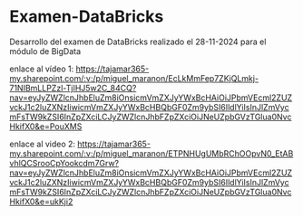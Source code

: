 # Examen-DataBricks
Desarrollo del examen de DataBricks realizado el 28-11-2024 para el módulo de BigData

enlace al vídeo 1:
https://tajamar365-my.sharepoint.com/:v:/p/miguel_maranon/EcLkMmFep7ZKjQLmkj-71NIBmLLPZzl-TjIHJ5w2C_84CQ?nav=eyJyZWZlcnJhbEluZm8iOnsicmVmZXJyYWxBcHAiOiJPbmVEcml2ZUZvckJ1c2luZXNzIiwicmVmZXJyYWxBcHBQbGF0Zm9ybSI6IldlYiIsInJlZmVycmFsTW9kZSI6InZpZXciLCJyZWZlcnJhbFZpZXciOiJNeUZpbGVzTGlua0NvcHkifX0&e=PouXMS

enlace al video 2:
https://tajamar365-my.sharepoint.com/:v:/p/miguel_maranon/ETPNHUgUMbRChOOpvN0_EtABvhlQCSrooCpYookcdm7Grw?nav=eyJyZWZlcnJhbEluZm8iOnsicmVmZXJyYWxBcHAiOiJPbmVEcml2ZUZvckJ1c2luZXNzIiwicmVmZXJyYWxBcHBQbGF0Zm9ybSI6IldlYiIsInJlZmVycmFsTW9kZSI6InZpZXciLCJyZWZlcnJhbFZpZXciOiJNeUZpbGVzTGlua0NvcHkifX0&e=ukKji2
